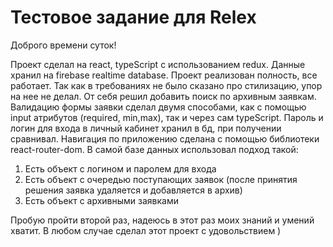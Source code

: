 # Тестовое задание для Relex

Доброго времени суток!

Проект сделал на react, typeScript с использованием redux.
Данные хранил на firebase realtime database.
Проект реализован полность, все работает.
Так как в требованиях не было сказано про стилизацию, упор на нее не делал.
От себя решил добавить поиск по архивным заявкам.
Валидацию формы заявки сделал двумя способами, как с помощью input атрибутов (required, min,max), так и через сам typeScript.
Пароль и логин для входа в личный кабинет хранил в бд, при получении сравнивал.
Навигация по приложению сделана с помощью библиотеки react-router-dom.
В самой базе данных использовал подход такой: 
1) Eсть объект с логином и паролем для входа
2) Eсть объект с очередью поступающих заявок (после принятия решения заявка удаляется и добавляется в архив)
3) Eсть объект с архивными заявками

Пробую пройти второй раз, надеюсь в этот раз моих знаний и умений хватит. В любом случае сделал этот проект с удовольствием )

